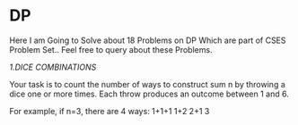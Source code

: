 # DP
Here I am Going to Solve about 18 Problems on DP Which are part of CSES Problem Set..
Feel free to query about  these Problems.

*1.DICE COMBINATIONS*

Your task is to count the number of ways to construct sum n by throwing a dice one or more times. Each throw produces an outcome between 1 and 6.

For example, if n=3, there are 4 ways:
1+1+1
1+2
2+1
3
